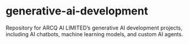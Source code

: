 # generative-ai-development
Repository for ARCQ AI LIMITED’s generative AI development projects, including AI chatbots, machine learning models, and custom AI agents.
